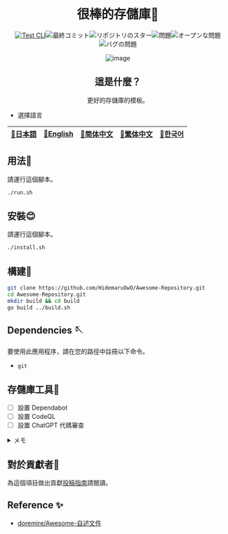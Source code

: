 <div align="center">

# 很棒的存儲庫🎨

<!-- s;HidemaruOwO/Awesome-Repository;User/Repository;g -->

[![Test CLI](https://github.com/HidemaruOwO/Awesome-Repository/actions/workflows/test.yml/badge.svg)](https://github.com/HidemaruOwO/Awesome-Repository/actions/workflows/test.yml)![最終コミット](https://img.shields.io/github/last-commit/HidemaruOwO/Awesome-Repository?style=flat-square)![リポジトリのスター](https://img.shields.io/github/stars/HidemaruOwO/Awesome-Repository?style=flat-square)![問題](https://img.shields.io/github/issues/HidemaruOwO/Awesome-Repository?style=flat-square)![オープンな問題](https://img.shields.io/github/issues-raw/HidemaruOwO/Awesome-Repository?style=flat-square)![バグの問題](https://img.shields.io/github/issues/HidemaruOwO/Awesome-Repository/bug?style=flat-square)

![image](https://github.com/HidemaruOwO/Awesome-Repository/assets/82384920/bf4ccddf-3eae-4fae-97f4-d2b59bec919f)

## 這是什麼？

更好的存儲庫的模板。

</div>

-   選擇語言

<table>
  <thead>
    <tr>
      <th style="text-align:center"><a href="README.md">🎌日本語</a></th>
      <th style="text-align:center"><a href="README.en.md">🤡English</a></th>
      <th style="text-align:center"><a href="README.zh-CN.md">🐉简体中文</a></th>
      <th style="text-align:center"><a href="README.zh-TW.md">🍜繁体中文</a></th>
      <th style="text-align:center"><a href="README.ko.md">🌸한국어</a></th>
    </tr>
  </thead>
</table>

## 用法💨

請運行這個腳本。

```bash
./run.sh
```

## 安裝😊

請運行這個腳本。

```bash
./install.sh
```

## 構建🔨

```bash
git clone https://github.com/HidemaruOwO/Awesome-Repository.git
cd Awesome-Repository.git
mkdir build && cd build
go build ../build.sh
```

## Dependencies 🪡

要使用此應用程序，請在您的路徑中註冊以下命令。

-   `git`

## 存儲庫工具🔧

-   [ ] 設置 Dependabot
-   [ ] 設置 CodeQL
-   [ ] 設置 ChatGPT 代碼審查

<details>
<summary>メモ</summary>

-   設置 Dependabot
    -   `.github/dependabot.yml`的`package-ecosystem`將值設置為（例如npm，yarn，pip）
-   設置 CodeQL
    -   <https://dev.classmethod.jp/articles/github-code-scanning/>
    -   [支持的語言](https://codeql.github.com/docs/codeql-overview/supported-languages-and-frameworks/)
-   GPT PR 設置
    -   存儲庫的`Secret Value`到`OPENAI_API_KEY`的設置
    -   <https://github.com/anc95/ChatGPT-CodeReview/blob/main/README.ja.md>

</details>

## 對於貢獻者🤝

為這個項目做出貢獻[投稿指南](docs/README.md)請閱讀。

## Reference ✨

-   [doremire/Awesome-自述文件](https://github.com/doremire/Awesome-README)
